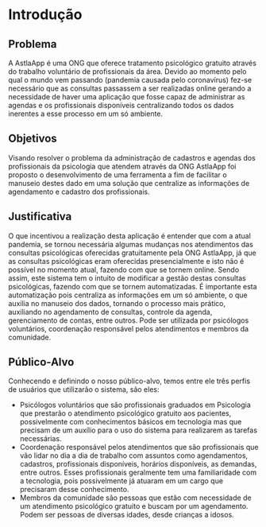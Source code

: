 # Introdução

## Problema
A AstlaApp é uma ONG que oferece tratamento psicológico gratuito através do trabalho voluntário de profissionais da área. Devido ao momento pelo qual o mundo vem passando (pandemia causada pelo coronavírus) fez-se necessário que as consultas passassem a ser realizadas online gerando a necessidade de haver uma aplicação que fosse capaz de administrar as agendas e os profissionais disponíveis centralizando todos os dados inerentes a esse processo em um só ambiente.

## Objetivos

Visando resolver o problema da administração de cadastros e agendas dos profissionais da psicologia que atendem através da ONG AstlaApp foi proposto o desenvolvimento de uma ferramenta a fim de facilitar o manuseio destes dado em uma solução que centralize as informações de agendamento e cadastro dos profissionais. 

## Justificativa

O que incentivou a realização desta aplicação é entender que com a atual pandemia, se tornou necessária algumas mudanças nos atendimentos das consultas psicológicas oferecidas gratuitamente pela ONG AstlaApp, já que as consultas psicológicas eram oferecidas presencialmente e isto não é possível no momento atual, fazendo com que se tornem online. Sendo assim, este sistema tem o intuito de modificar a gestão destas consultas psicológicas, fazendo com que se tornem automatizadas. É importante esta automatização pois centraliza as informações em um só ambiente, o que auxilia no manuseio dos dados, tornando o processo mais prático, auxiliando no agendamento de consultas, controle da agenda, gerenciamento de contas, entre outros. Pode ser utilizada por psicólogos voluntários, coordenação responsável pelos atendimentos e membros da comunidade.

## Público-Alvo

Conhecendo e definindo o nosso público-alvo, temos entre ele três perfis de usuários que utilizarão o sistema, são eles:

- Psicólogos voluntários que são profissionais graduados em Psicologia que prestarão o atendimento psicológico gratuito aos pacientes, possivelmente com conhecimentos básicos em tecnologia mas que precisam de um auxílio para o uso do sistema para realizarem as tarefas necessárias.
- Coordenação responsável pelos atendimentos que são profissionais que vão lidar no dia a dia de trabalho com assuntos como agendamentos, cadastros, profissionais disponíveis, horários disponíveis, as demandas, entre outros. Esses profissionais geralmente tem uma familiaridade com a tecnologia, pois possivelmente já atuaram em um cargo que precisaram desse conhecimento.
- Membros da comunidade são pessoas que estão com necessidade de um atendimento psicológico gratuito e buscam por um agendamento. Podem ser pessoas de diversas idades, desde crianças a idosos.  
